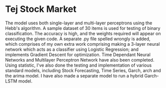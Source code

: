 # Tej Stock Market
The model uses both single-layer and multi-layer perceptrons using the Hebb's algorithm.  A sample dataset of 30 items is used for testing of binary classification. The accuracy is high, and the weights required will appear on executing the given code.  A separate .py file spelled wrongly is added, which comprises of my own extra work comprising making a 3-layer neural network which acts as a classifier using Logistic Regression; and implements Gradient Descent for optimization.   Time Dependant Neural Networks and Multilayer Perceptron Network have also been completed.  Using statistic, I've also done the testing and implementation of various standard models, including Stock Forecasting, Time Series, Garch, arch and the arima model.  I have also made a separate model to run a hybrid Garch-LSTM model.
